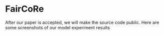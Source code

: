 # FairCoRe
After our paper is accepted, we will make the source code public.
Here are some screenshots of our model experiment results
